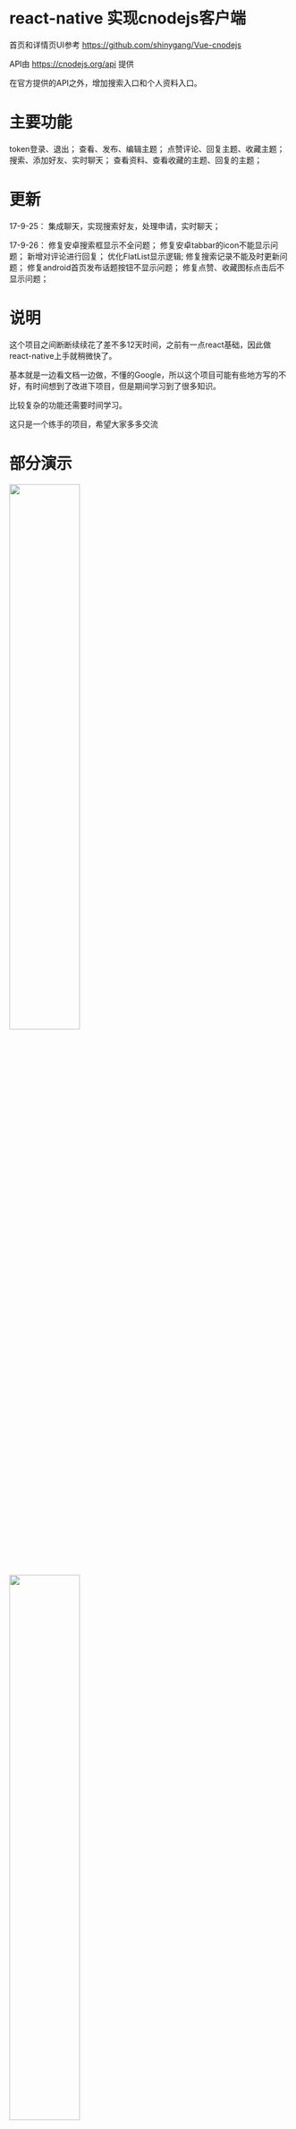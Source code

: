 # react-native 实现cnodejs客户端

首页和详情页UI参考 https://github.com/shinygang/Vue-cnodejs

API由 https://cnodejs.org/api 提供

在官方提供的API之外，增加搜索入口和个人资料入口。

# 主要功能

token登录、退出；
查看、发布、编辑主题；
点赞评论、回复主题、收藏主题；
搜索、添加好友、实时聊天；
查看资料、查看收藏的主题、回复的主题；

# 更新

17-9-25： 
集成聊天，实现搜索好友，处理申请，实时聊天；

17-9-26： 
修复安卓搜索框显示不全问题；
修复安卓tabbar的icon不能显示问题；
新增对评论进行回复；
优化FlatList显示逻辑;
修复搜索记录不能及时更新问题；
修复android首页发布话题按钮不显示问题；
修复点赞、收藏图标点击后不显示问题；

# 说明

这个项目之间断断续续花了差不多12天时间，之前有一点react基础，因此做react-native上手就稍微快了。

基本就是一边看文档一边做，不懂的Google，所以这个项目可能有些地方写的不好，有时间想到了改进下项目，但是期间学习到了很多知识。

比较复杂的功能还需要时间学习。

这只是一个练手的项目，希望大家多多交流

# 部分演示

<img src="https://github.com/linwh1115/react-native-cnodejs/blob/master/src/screenshot/chat.gif" width="50%" height="50%">

<img src="https://github.com/linwh1115/react-native-cnodejs/blob/master/src/screenshot/home.gif" width="50%" height="50%">

<img src="https://github.com/linwh1115/react-native-cnodejs/blob/master/src/screenshot/search.gif" width="50%" height="50%">

# 部分截图

<img src="https://github.com/linwh1115/react-native-cnodejs/blob/master/src/screenshot/511504842345_.pic_hd.jpg" width="50%" height="50%">

<img src="https://github.com/linwh1115/react-native-cnodejs/blob/master/src/screenshot/521504842419_.pic_hd.jpg" width="50%" height="50%">

<img src="https://github.com/linwh1115/react-native-cnodejs/blob/master/src/screenshot/531504842468_.pic.jpg" width="50%" height="50%">

<img src="https://github.com/linwh1115/react-native-cnodejs/blob/master/src/screenshot/541504842490_.pic.jpg" width="50%" height="50%">

<img src="https://github.com/linwh1115/react-native-cnodejs/blob/master/src/screenshot/551504842567_.pic.jpg" width="50%" height="50%">

<img src="https://github.com/linwh1115/react-native-cnodejs/blob/master/src/screenshot/561504842591_.pic_hd.jpg" width="50%" height="50%">

<img src="https://github.com/linwh1115/react-native-cnodejs/blob/master/src/screenshot/571504842628_.pic.jpg" width="50%" height="50%">

<img src="https://github.com/linwh1115/react-native-cnodejs/blob/master/src/screenshot/571504842628_.pic.jpg" width="50%" height="50%">

<img src="https://github.com/linwh1115/react-native-cnodejs/blob/master/src/screenshot/581504842670_.pic.jpg" width="50%" height="50%">

<img src="https://github.com/linwh1115/react-native-cnodejs/blob/master/src/screenshot/591504844116_.pic.jpg" width="50%" height="50%">

<img src="https://github.com/linwh1115/react-native-cnodejs/blob/master/src/screenshot/621504844256_.pic.jpg" width="50%" height="50%">

<img src="https://github.com/linwh1115/react-native-cnodejs/blob/master/src/screenshot/WX20170925-171924%402x.png" width="50%" height="50%">

<img src="https://github.com/linwh1115/react-native-cnodejs/blob/master/src/screenshot/WX20170925-171942%402x.png" width="50%" height="50%">

<img src="https://github.com/linwh1115/react-native-cnodejs/blob/master/src/screenshot/WX20170925-171950%402x.png" width="50%" height="50%">

<img src="https://github.com/linwh1115/react-native-cnodejs/blob/master/src/screenshot/WX20170925-173126%402x.png" width="50%" height="50%">

# 等待修复问题

- [ ] 上拉加载更多数据的时候，在android由于加载数据时间比较久，导致不能点击item，只有等待loading结束后才能正常点击（猜测是FlatList的问题，待观察）。
- [ ] android端，点击主页上的tab，反应慢的问题（Android貌似都会比ios慢半拍 = = ）。
- [ ] 文章图片显示问题，可能需要换个解析html的框架。
- [x] android如果图片设置 position:'absolute'，不能显示问题，比如新建文章按钮。
- [x] android如果图片是点击后才显示的，不显示问题，比如点赞和收藏按钮。

# 待完善的功能

- [ ] 实现扫码登录
- [ ] 首页UI调整区分 首页和招聘板块
- [x] 详情页面内容显示优化
- [x] 添加回复评论
- [ ] 话题发布优化
